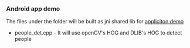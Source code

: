 ### Android app demo
The files under the folder will be built as jni shared lib for [appliciton demo](https://github.com/tzutalin/dlib-android-app)

* people_det.cpp - It will use openCV's HOG and DLIB's HOG to detect people

